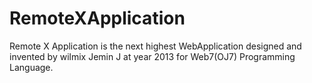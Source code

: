# RemoteXApplication
Remote X Application is the next highest WebApplication designed and invented by wilmix Jemin J at year 2013 for Web7(OJ7) Programming Language.
